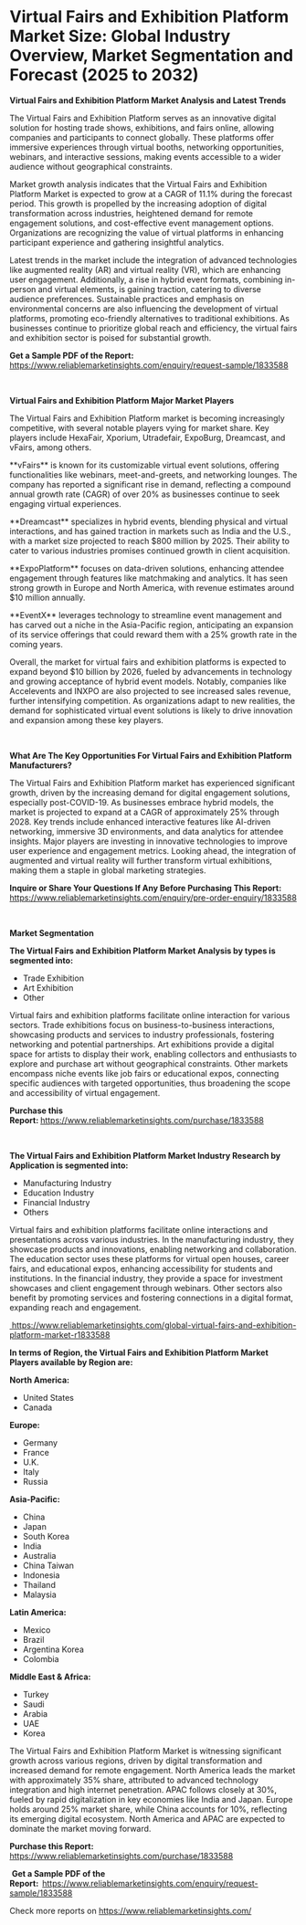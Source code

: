 <p><h1>Virtual Fairs and Exhibition Platform Market Size: Global Industry Overview, Market Segmentation and Forecast (2025 to 2032)</h1></p><p><strong>Virtual Fairs and Exhibition Platform Market Analysis and Latest Trends</strong></p>
<p><p>The Virtual Fairs and Exhibition Platform serves as an innovative digital solution for hosting trade shows, exhibitions, and fairs online, allowing companies and participants to connect globally. These platforms offer immersive experiences through virtual booths, networking opportunities, webinars, and interactive sessions, making events accessible to a wider audience without geographical constraints.</p><p>Market growth analysis indicates that the Virtual Fairs and Exhibition Platform Market is expected to grow at a CAGR of 11.1% during the forecast period. This growth is propelled by the increasing adoption of digital transformation across industries, heightened demand for remote engagement solutions, and cost-effective event management options. Organizations are recognizing the value of virtual platforms in enhancing participant experience and gathering insightful analytics.</p><p>Latest trends in the market include the integration of advanced technologies like augmented reality (AR) and virtual reality (VR), which are enhancing user engagement. Additionally, a rise in hybrid event formats, combining in-person and virtual elements, is gaining traction, catering to diverse audience preferences. Sustainable practices and emphasis on environmental concerns are also influencing the development of virtual platforms, promoting eco-friendly alternatives to traditional exhibitions. As businesses continue to prioritize global reach and efficiency, the virtual fairs and exhibition sector is poised for substantial growth.</p></p>
<p><strong>Get a Sample PDF of the Report:&nbsp;</strong> <a href="https://www.reliablemarketinsights.com/enquiry/request-sample/1833588?utm_campaign=2631&utm_medium=2&utm_source=Github&utm_content=ia&utm_term=26032025&utm_id=virtual-fairs-and-exhibition-platform">https://www.reliablemarketinsights.com/enquiry/request-sample/1833588</a></p>
<p>&nbsp;</p>
<p><strong>Virtual Fairs and Exhibition Platform Major Market Players</strong></p>
<p><p>The Virtual Fairs and Exhibition Platform market is becoming increasingly competitive, with several notable players vying for market share. Key players include HexaFair, Xporium, Utradefair, ExpoBurg, Dreamcast, and vFairs, among others. </p><p>**vFairs** is known for its customizable virtual event solutions, offering functionalities like webinars, meet-and-greets, and networking lounges. The company has reported a significant rise in demand, reflecting a compound annual growth rate (CAGR) of over 20% as businesses continue to seek engaging virtual experiences. </p><p>**Dreamcast** specializes in hybrid events, blending physical and virtual interactions, and has gained traction in markets such as India and the U.S., with a market size projected to reach $800 million by 2025. Their ability to cater to various industries promises continued growth in client acquisition.</p><p>**ExpoPlatform** focuses on data-driven solutions, enhancing attendee engagement through features like matchmaking and analytics. It has seen strong growth in Europe and North America, with revenue estimates around $10 million annually.</p><p>**EventX** leverages technology to streamline event management and has carved out a niche in the Asia-Pacific region, anticipating an expansion of its service offerings that could reward them with a 25% growth rate in the coming years.</p><p>Overall, the market for virtual fairs and exhibition platforms is expected to expand beyond $10 billion by 2026, fueled by advancements in technology and growing acceptance of hybrid event models. Notably, companies like Accelevents and INXPO are also projected to see increased sales revenue, further intensifying competition. As organizations adapt to new realities, the demand for sophisticated virtual event solutions is likely to drive innovation and expansion among these key players.</p></p>
<p>&nbsp;</p>
<p><strong>What Are The Key Opportunities For Virtual Fairs and Exhibition Platform Manufacturers?</strong></p>
<p><p>The Virtual Fairs and Exhibition Platform market has experienced significant growth, driven by the increasing demand for digital engagement solutions, especially post-COVID-19. As businesses embrace hybrid models, the market is projected to expand at a CAGR of approximately 25% through 2028. Key trends include enhanced interactive features like AI-driven networking, immersive 3D environments, and data analytics for attendee insights. Major players are investing in innovative technologies to improve user experience and engagement metrics. Looking ahead, the integration of augmented and virtual reality will further transform virtual exhibitions, making them a staple in global marketing strategies.</p></p>
<p><strong>Inquire or Share Your Questions If Any Before Purchasing This Report:</strong> <a href="https://www.reliablemarketinsights.com/enquiry/pre-order-enquiry/1833588?utm_campaign=2631&utm_medium=2&utm_source=Github&utm_content=ia&utm_term=26032025&utm_id=virtual-fairs-and-exhibition-platform">https://www.reliablemarketinsights.com/enquiry/pre-order-enquiry/1833588</a></p>
<p>&nbsp;</p>
<p><strong>Market Segmentation</strong></p>
<p><strong>The Virtual Fairs and Exhibition Platform Market Analysis by types is segmented into:</strong></p>
<p><ul><li>Trade Exhibition</li><li>Art Exhibition</li><li>Other</li></ul></p>
<p><p>Virtual fairs and exhibition platforms facilitate online interaction for various sectors. Trade exhibitions focus on business-to-business interactions, showcasing products and services to industry professionals, fostering networking and potential partnerships. Art exhibitions provide a digital space for artists to display their work, enabling collectors and enthusiasts to explore and purchase art without geographical constraints. Other markets encompass niche events like job fairs or educational expos, connecting specific audiences with targeted opportunities, thus broadening the scope and accessibility of virtual engagement.</p></p>
<p><strong>Purchase this Report:&nbsp;</strong><a href="https://www.reliablemarketinsights.com/purchase/1833588?utm_campaign=2631&utm_medium=2&utm_source=Github&utm_content=ia&utm_term=26032025&utm_id=virtual-fairs-and-exhibition-platform">https://www.reliablemarketinsights.com/purchase/1833588</a></p>
<p>&nbsp;</p>
<p><strong>The Virtual Fairs and Exhibition Platform Market Industry Research by Application is segmented into:</strong></p>
<p><ul><li>Manufacturing Industry</li><li>Education Industry</li><li>Financial Industry</li><li>Others</li></ul></p>
<p><p>Virtual fairs and exhibition platforms facilitate online interactions and presentations across various industries. In the manufacturing industry, they showcase products and innovations, enabling networking and collaboration. The education sector uses these platforms for virtual open houses, career fairs, and educational expos, enhancing accessibility for students and institutions. In the financial industry, they provide a space for investment showcases and client engagement through webinars. Other sectors also benefit by promoting services and fostering connections in a digital format, expanding reach and engagement.</p></p>
<p><a href="https://www.reliablemarketinsights.com/global-virtual-fairs-and-exhibition-platform-market-r1833588?utm_campaign=2631&utm_medium=2&utm_source=Github&utm_content=ia&utm_term=26032025&utm_id=virtual-fairs-and-exhibition-platform">&nbsp;https://www.reliablemarketinsights.com/global-virtual-fairs-and-exhibition-platform-market-r1833588</a></p>
<p><strong>In terms of Region, the Virtual Fairs and Exhibition Platform Market Players available by Region are:</strong></p>
<p>
    <p> <strong> North America: </strong>
        <ul>
            <li>United States</li>
            <li>Canada</li>
        </ul>
        </p> 
    <p> <strong> Europe: </strong>
        <ul>
            <li>Germany</li>
            <li>France</li>
            <li>U.K.</li>
            <li>Italy</li>
            <li>Russia</li>
        </ul>
        </p> 
    <p> <strong> Asia-Pacific: </strong>
        <ul>
            <li>China</li>
            <li>Japan</li>
            <li>South Korea</li>
            <li>India</li>
            <li>Australia</li>
            <li>China Taiwan</li>
            <li>Indonesia</li>
            <li>Thailand</li>
            <li>Malaysia</li>
        </ul>
        </p> 
    <p> <strong> Latin America: </strong>
        <ul>
            <li>Mexico</li>
            <li>Brazil</li>
            <li>Argentina Korea</li>
            <li>Colombia</li>
        </ul>
        </p> 
    <p> <strong> Middle East & Africa: </strong>
        <ul>
            <li>Turkey</li>
            <li>Saudi</li>
            <li>Arabia</li>
            <li>UAE</li>
            <li>Korea</li>
        </ul>
    </p>
    </p>
<p><p>The Virtual Fairs and Exhibition Platform Market is witnessing significant growth across various regions, driven by digital transformation and increased demand for remote engagement. North America leads the market with approximately 35% share, attributed to advanced technology integration and high internet penetration. APAC follows closely at 30%, fueled by rapid digitalization in key economies like India and Japan. Europe holds around 25% market share, while China accounts for 10%, reflecting its emerging digital ecosystem. North America and APAC are expected to dominate the market moving forward.</p></p>
<p><strong>Purchase this Report: </strong><a href="https://www.reliablemarketinsights.com/purchase/1833588?utm_campaign=2631&utm_medium=2&utm_source=Github&utm_content=ia&utm_term=26032025&utm_id=virtual-fairs-and-exhibition-platform">https://www.reliablemarketinsights.com/purchase/1833588</a></p>
<p>&nbsp;<strong>Get a Sample PDF of the Report:&nbsp;&nbsp;</strong><a href="https://www.reliablemarketinsights.com/enquiry/request-sample/1833588?utm_campaign=2631&utm_medium=2&utm_source=Github&utm_content=ia&utm_term=26032025&utm_id=virtual-fairs-and-exhibition-platform">https://www.reliablemarketinsights.com/enquiry/request-sample/1833588</a></p>
<p><strong></strong></p>
<p>Check more reports on <a href="https://www.reliablemarketinsights.com/?utm_campaign=2631&utm_medium=2&utm_source=Github&utm_content=ia&utm_term=26032025&utm_id=virtual-fairs-and-exhibition-platform">https://www.reliablemarketinsights.com/</a></p>